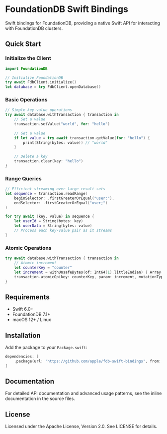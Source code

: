 # FoundationDB Swift Bindings

Swift bindings for FoundationDB, providing a native Swift API for interacting with FoundationDB clusters.

## Quick Start

### Initialize the Client

```swift
import FoundationDB

// Initialize FoundationDB
try await FdbClient.initialize()
let database = try FdbClient.openDatabase()
```

### Basic Operations

```swift
// Simple key-value operations
try await database.withTransaction { transaction in
    // Set a value
    transaction.setValue("world", for: "hello")
    
    // Get a value
    if let value = try await transaction.getValue(for: "hello") {
        print(String(bytes: value)) // "world"
    }
    
    // Delete a key
    transaction.clear(key: "hello")
}
```

### Range Queries

```swift
// Efficient streaming over large result sets
let sequence = transaction.readRange(
    beginSelector: .firstGreaterOrEqual("user:"),
    endSelector: .firstGreaterOrEqual("user;")
)

for try await (key, value) in sequence {
    let userId = String(bytes: key)
    let userData = String(bytes: value)
    // Process each key-value pair as it streams
}
```

### Atomic Operations

```swift
try await database.withTransaction { transaction in
    // Atomic increment
    let counterKey = "counter"
    let increment = withUnsafeBytes(of: Int64(1).littleEndian) { Array($0) }
    transaction.atomicOp(key: counterKey, param: increment, mutationType: .add)
}
```

## Requirements

- Swift 6.0+
- FoundationDB 7.1+
- macOS 12+ / Linux

## Installation

Add the package to your `Package.swift`:

```swift
dependencies: [
    .package(url: "https://github.com/apple/fdb-swift-bindings", from: "1.0.0")
]
```

## Documentation

For detailed API documentation and advanced usage patterns, see the inline documentation in the source files.

## License

Licensed under the Apache License, Version 2.0. See LICENSE for details.
